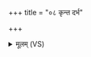 +++
title = "०८ कृन्त दर्भ"

+++
<details><summary>मूलम् (VS)</summary>

कृ॒न्त द॑र्भ स॒पत्ना॑न्मे कृ॒न्त मे॑ पृतनाय॒तः। कृ॒न्त मे॒ सर्वा॑न्दु॒र्हार्दो॑ कृ॒न्त मे॑ द्विष॒तो म॑णे ॥
</details>